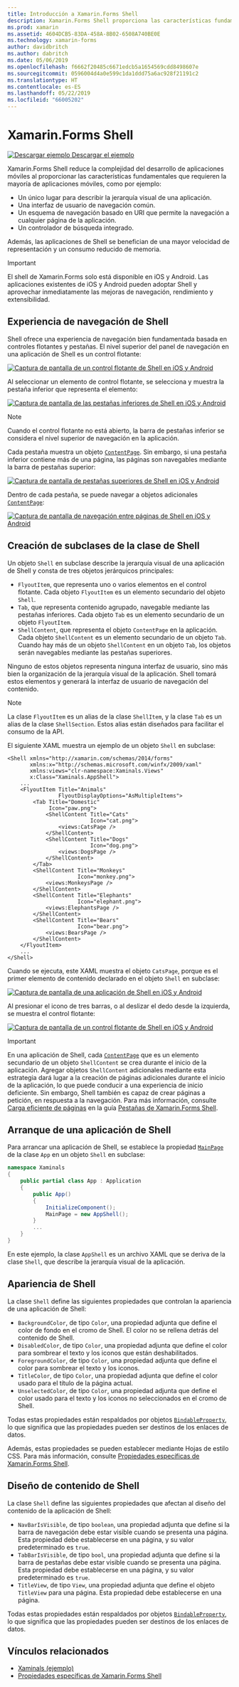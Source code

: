 ```yaml
---
title: Introducción a Xamarin.Forms Shell
description: Xamarin.Forms Shell proporciona las características fundamentales que necesitan la mayoría de las aplicaciones, como una experiencia de usuario común de navegación, un esquema de navegación basado en URI y un controlador de búsqueda integrado.
ms.prod: xamarin
ms.assetid: 4604DCB5-83DA-458A-8B02-6508A740BE0E
ms.technology: xamarin-forms
author: davidbritch
ms.author: dabritch
ms.date: 05/06/2019
ms.openlocfilehash: f6662f20485c6671edcb5a1654569cdd8498607e
ms.sourcegitcommit: 0596004d4a0e599c1da1ddd75a6ac928f21191c2
ms.translationtype: HT
ms.contentlocale: es-ES
ms.lasthandoff: 05/22/2019
ms.locfileid: "66005202"
---
```

# <a name="xamarinforms-shell"></a>Xamarin.Forms Shell

[![Descargar ejemplo](~/media/shared/download.png) Descargar el ejemplo](https://github.com/xamarin/xamarin-forms-samples/tree/master/UserInterface/Xaminals/)

Xamarin.Forms Shell reduce la complejidad del desarrollo de aplicaciones móviles al proporcionar las características fundamentales que requieren la mayoría de aplicaciones móviles, como por ejemplo:

- Un único lugar para describir la jerarquía visual de una aplicación.
- Una interfaz de usuario de navegación común.
- Un esquema de navegación basado en URI que permite la navegación a cualquier página de la aplicación.
- Un controlador de búsqueda integrado.

Además, las aplicaciones de Shell se benefician de una mayor velocidad de representación y un consumo reducido de memoria.

> [!IMPORTANT]
> El shell de Xamarin.Forms solo está disponible en iOS y Android. Las aplicaciones existentes de iOS y Android pueden adoptar Shell y aprovechar inmediatamente las mejoras de navegación, rendimiento y extensibilidad.

## <a name="shell-navigation-experience"></a>Experiencia de navegación de Shell

Shell ofrece una experiencia de navegación bien fundamentada basada en controles flotantes y pestañas. El nivel superior del panel de navegación en una aplicación de Shell es un control flotante:

[![Captura de pantalla de un control flotante de Shell en iOS y Android](introduction-images/flyout.png "Control flotante de Shell")](introduction-images/flyout-large.png#lightbox "Shell flyout")

Al seleccionar un elemento de control flotante, se selecciona y muestra la pestaña inferior que representa el elemento:

[![Captura de pantalla de las pestañas inferiores de Shell en iOS y Android](introduction-images/monkeys.png "Pestañas inferiores de Shell")](introduction-images/monkeys-large.png#lightbox "Shell bottom tabs")

> [!NOTE]
> Cuando el control flotante no está abierto, la barra de pestañas inferior se considera el nivel superior de navegación en la aplicación.

Cada pestaña muestra un objeto [ `ContentPage`](xref:Xamarin.Forms.ContentPage). Sin embargo, si una pestaña inferior contiene más de una página, las páginas son navegables mediante la barra de pestañas superior:

[![Captura de pantalla de pestañas superiores de Shell en iOS y Android](introduction-images/cats.png "Pestañas superiores de Shell")](introduction-images/cats-large.png#lightbox "Shell top tabs")

Dentro de cada pestaña, se puede navegar a objetos adicionales [`ContentPage`](xref:Xamarin.Forms.ContentPage):

[![Captura de pantalla de navegación entre páginas de Shell en iOS y Android](introduction-images/cat-details.png "Navegación por aplicaciones de Shell")](introduction-images/cat-details-large.png#lightbox "Shell app navigation")

## <a name="subclassing-the-shell-class"></a>Creación de subclases de la clase de Shell

Un objeto `Shell` en subclase describe la jerarquía visual de una aplicación de Shell y consta de tres objetos jerárquicos principales:

- `FlyoutItem`, que representa uno o varios elementos en el control flotante. Cada objeto `FlyoutItem` es un elemento secundario del objeto `Shell`.
- `Tab`, que representa contenido agrupado, navegable mediante las pestañas inferiores. Cada objeto `Tab` es un elemento secundario de un objeto `FlyoutItem`.
- `ShellContent`, que representa el objeto `ContentPage` en la aplicación. Cada objeto `ShellContent` es un elemento secundario de un objeto `Tab`. Cuando hay más de un objeto `ShellContent` en un objeto `Tab`, los objetos serán navegables mediante las pestañas superiores.

Ninguno de estos objetos representa ninguna interfaz de usuario, sino más bien la organización de la jerarquía visual de la aplicación. Shell tomará estos elementos y generará la interfaz de usuario de navegación del contenido.

> [!NOTE]
> La clase `FlyoutItem` es un alias de la clase `ShellItem`, y la clase `Tab` es un alias de la clase `ShellSection`. Estos alias están diseñados para facilitar el consumo de la API.

El siguiente XAML muestra un ejemplo de un objeto `Shell` en subclase:

```xaml
<Shell xmlns="http://xamarin.com/schemas/2014/forms"
       xmlns:x="http://schemas.microsoft.com/winfx/2009/xaml"
       xmlns:views="clr-namespace:Xaminals.Views"
       x:Class="Xaminals.AppShell">
    ...
    <FlyoutItem Title="Animals"
                FlyoutDisplayOptions="AsMultipleItems">
        <Tab Title="Domestic"
             Icon="paw.png">
            <ShellContent Title="Cats"
                          Icon="cat.png">
                <views:CatsPage />
            </ShellContent>
            <ShellContent Title="Dogs"
                          Icon="dog.png">
                <views:DogsPage />
            </ShellContent>
        </Tab>
        <ShellContent Title="Monkeys"
                      Icon="monkey.png">
            <views:MonkeysPage />
        </ShellContent>
        <ShellContent Title="Elephants"
                      Icon="elephant.png">  
            <views:ElephantsPage />
        </ShellContent>
        <ShellContent Title="Bears"
                      Icon="bear.png">
            <views:BearsPage />
        </ShellContent>
    </FlyoutItem>
    ...
</Shell>
```

Cuando se ejecuta, este XAML muestra el objeto `CatsPage`, porque es el primer elemento de contenido declarado en el objeto `Shell` en subclase:

[![Captura de pantalla de una aplicación de Shell en iOS y Android](introduction-images/cats.png "Aplicación Shell")](introduction-images/cats-large.png#lightbox "Shell app")

Al presionar el icono de tres barras, o al deslizar el dedo desde la izquierda, se muestra el control flotante:

[![Captura de pantalla de un control flotante de Shell en iOS y Android](introduction-images/flyout-reduced.png "Control flotante de Shell")](introduction-images/flyout-reduced-large.png#lightbox "Shell flyout")

> [!IMPORTANT]
> En una aplicación de Shell, cada [ `ContentPage`](xref:Xamarin.Forms.ContentPage) que es un elemento secundario de un objeto `ShellContent` se crea durante el inicio de la aplicación. Agregar objetos `ShellContent` adicionales mediante esta estrategia dará lugar a la creación de páginas adicionales durante el inicio de la aplicación, lo que puede conducir a una experiencia de inicio deficiente. Sin embargo, Shell también es capaz de crear páginas a petición, en respuesta a la navegación. Para más información, consulte [Carga eficiente de páginas](tabs.md#efficient-page-loading) en la guía [Pestañas de Xamarin.Forms Shell](tabs.md).

## <a name="bootstrapping-a-shell-application"></a>Arranque de una aplicación de Shell

Para arrancar una aplicación de Shell, se establece la propiedad [`MainPage`](xref:Xamarin.Forms.Application.MainPage) de la clase `App` en un objeto `Shell` en subclase:

```csharp
namespace Xaminals
{
    public partial class App : Application
    {
        public App()
        {
            InitializeComponent();
            MainPage = new AppShell();
        }
        ...
    }
}
```

En este ejemplo, la clase `AppShell` es un archivo XAML que se deriva de la clase `Shell`, que describe la jerarquía visual de la aplicación.

## <a name="shell-appearance"></a>Apariencia de Shell

La clase `Shell` define las siguientes propiedades que controlan la apariencia de una aplicación de Shell:

- `BackgroundColor`, de tipo `Color`, una propiedad adjunta que define el color de fondo en el cromo de Shell. El color no se rellena detrás del contenido de Shell.
- `DisabledColor`, de tipo `Color`, una propiedad adjunta que define el color para sombrear el texto y los iconos que están deshabilitados.
- `ForegroundColor`, de tipo `Color`, una propiedad adjunta que define el color para sombrear el texto y los iconos.
- `TitleColor`, de tipo `Color`, una propiedad adjunta que define el color usado para el título de la página actual.
- `UnselectedColor`, de tipo `Color`, una propiedad adjunta que define el color usado para el texto y los iconos no seleccionados en el cromo de Shell.

Todas estas propiedades están respaldados por objetos [`BindableProperty`](xref:Xamarin.Forms.BindableProperty), lo que significa que las propiedades pueden ser destinos de los enlaces de datos.

Además, estas propiedades se pueden establecer mediante Hojas de estilo CSS. Para más información, consulte [Propiedades específicas de Xamarin.Forms Shell](~/xamarin-forms/user-interface/styles/css/index.md#xamarinforms-shell-specific-properties).

## <a name="shell-content-layout"></a>Diseño de contenido de Shell

La clase `Shell` define las siguientes propiedades que afectan al diseño del contenido de la aplicación de Shell:

- `NavBarIsVisible`, de tipo `boolean`, una propiedad adjunta que define si la barra de navegación debe estar visible cuando se presenta una página. Esta propiedad debe establecerse en una página, y su valor predeterminado es `true`.
- `TabBarIsVisible`, de tipo `bool`, una propiedad adjunta que define si la barra de pestañas debe estar visible cuando se presenta una página. Esta propiedad debe establecerse en una página, y su valor predeterminado es `true`.
- `TitleView`, de tipo `View`, una propiedad adjunta que define el objeto `TitleView` para una página. Esta propiedad debe establecerse en una página.

Todas estas propiedades están respaldados por objetos [`BindableProperty`](xref:Xamarin.Forms.BindableProperty), lo que significa que las propiedades pueden ser destinos de los enlaces de datos.

## <a name="related-links"></a>Vínculos relacionados

- [Xaminals (ejemplo)](https://github.com/xamarin/xamarin-forms-samples/tree/master/UserInterface/Xaminals/)
- [Propiedades específicas de Xamarin.Forms Shell](~/xamarin-forms/user-interface/styles/css/index.md#xamarinforms-shell-specific-properties)
